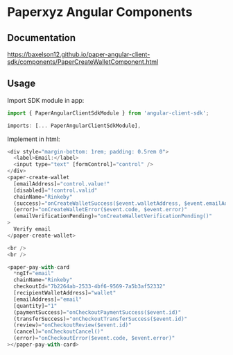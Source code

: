 # Paperxyz Angular Components

## Documentation

https://baxelson12.github.io/paper-angular-client-sdk/components/PaperCreateWalletComponent.html

## Usage

Import SDK module in app:

```javascript
import { PaperAngularClientSdkModule } from 'angular-client-sdk';

imports: [... PaperAngularClientSdkModule],
```

Implement in html:

```javascript
<div style="margin-bottom: 1rem; padding: 0.5rem 0">
  <label>Email:</label>
  <input type="text" [formControl]="control" />
</div>
<paper-create-wallet
  [emailAddress]="control.value!"
  [disabled]="!control.valid"
  chainName="Rinkeby"
  (success)="onCreateWalletSuccess($event.walletAddress, $event.emailAddress)"
  (error)="onCreateWalletError($event.code, $event.error)"
  (emailVerificationPending)="onCreateWalletVerificationPending()"
>
  Verify email
</paper-create-wallet>

<br />
<br />

<paper-pay-with-card
  *ngIf="email"
  chainName="Rinkeby"
  checkoutId="7b2264ab-2533-4bf6-9569-7a5b3af52332"
  [recipientWalletAddress]="wallet"
  [emailAddress]="email"
  [quantity]="1"
  (paymentSuccess)="onCheckoutPaymentSuccess($event.id)"
  (transferSuccess)="onCheckoutTransferSuccess($event.id)"
  (review)="onCheckoutReview($event.id)"
  (cancel)="onCheckoutCancel()"
  (error)="onCheckoutError($event.code, $event.error)"
></paper-pay-with-card>
```
